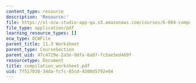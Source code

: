 ```yaml
---
content_type: resource
description: 'Resource:'
file: https://ol-ocw-studio-app-qa.s3.amazonaws.com/courses/6-004-computation-structures-spring-2017/7f51703034dafcfc85cd4300d5792e64_compilation_worksheet.pdf
file_type: application/pdf
learning_resource_types: []
ocw_type: OCWFile
parent_title: 11.3 Worksheet
parent_type: CourseSection
parent_uid: 47c4729e-2a5e-9dfa-6a07-fc5ae5ed469f
resourcetype: Document
title: compilation_worksheet.pdf
uid: 7f517030-34da-fcfc-85cd-4300d5792e64
---
```

